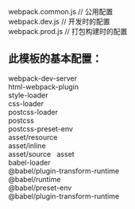 webpack.common.js // 公用配置  
webpack.dev.js // 开发时的配置  
webpack.prod.js // 打包构建时的配置  
## 此模板的基本配置：
webpack-dev-server  
html-webpack-plugin  
style-loader  
css-loader  
postcss-loader     
postcss   
postcss-preset-env  
asset/resource  
asset/inline  
asset/source   
asset  
babel-loader  
@babel/plugin-transform-runtime  
@babel/runtime  
@babel/preset-env  
@babel/plugin-transform-runtime  